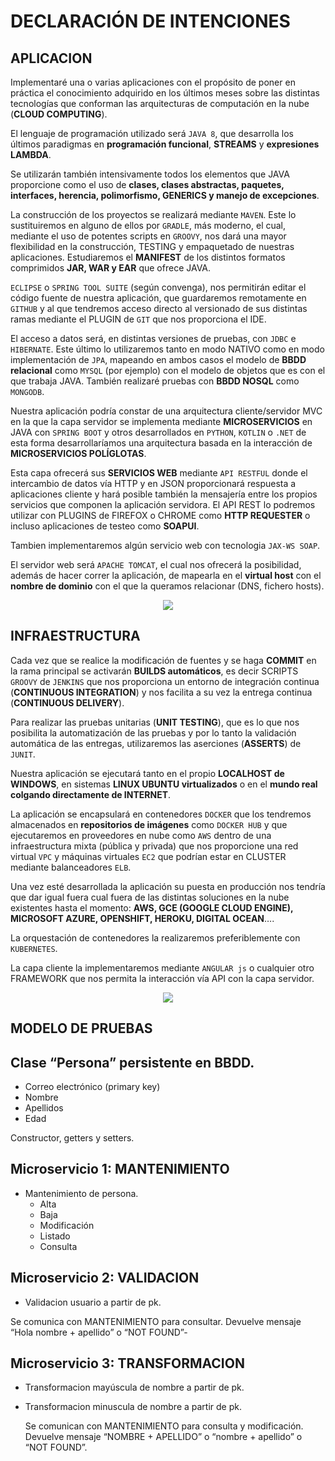 
DECLARACIÓN DE INTENCIONES
==========================

## APLICACION
Implementaré una o varias aplicaciones con el propósito de poner en práctica el conocimiento adquirido en los últimos meses sobre las distintas tecnologías que conforman las arquitecturas de computación en la nube (**CLOUD COMPUTING**).

El lenguaje de programación utilizado será `JAVA 8`, que desarrolla los últimos paradigmas en **programación funcional**, **STREAMS** y **expresiones LAMBDA**. 

Se utilizarán también intensivamente todos los elementos que JAVA proporcione como el uso de **clases, clases abstractas, paquetes, interfaces, herencia, polimorfismo, GENERICS y manejo de excepciones**.

La construcción de los proyectos se realizará mediante `MAVEN`. Este lo sustituiremos en alguno de ellos por `GRADLE`, más moderno, el cual, mediante el uso de potentes scripts en `GROOVY`, nos dará una mayor flexibilidad en la construcción, TESTING y empaquetado de nuestras aplicaciones. Estudiaremos  el **MANIFEST** de los distintos formatos comprimidos **JAR, WAR y EAR** que ofrece JAVA.

`ECLIPSE` o `SPRING TOOL SUITE` (según convenga), nos permitirán editar el código fuente de nuestra aplicación, que guardaremos remotamente en `GITHUB` y al que tendremos acceso directo al versionado de sus distintas ramas mediante el PLUGIN de `GIT` que nos proporciona el IDE.

El acceso a datos será, en distintas versiones de pruebas, con `JDBC` e `HIBERNATE`. Este último lo utilizaremos tanto en modo NATIVO como en modo implementación de `JPA`, mapeando en ambos casos el modelo de **BBDD relacional** como `MYSQL` (por ejemplo) con el modelo de objetos que es con el que trabaja JAVA. También realizaré pruebas con **BBDD NOSQL** como `MONGODB`.

Nuestra aplicación podría constar de una arquitectura cliente/servidor MVC en la que la capa servidor se implementa mediante **MICROSERVICIOS** en JAVA con `SPRING BOOT` y otros desarrollados en `PYTHON`, `KOTLIN` o `.NET` de esta forma desarrollaríamos una arquitectura basada en la interacción de **MICROSERVICIOS POLÍGLOTAS**.

Esta capa ofrecerá sus **SERVICIOS WEB** mediante `API RESTFUL` donde el intercambio de datos vía HTTP y en JSON proporcionará respuesta a aplicaciones cliente y hará posible también la mensajería entre los propios servicios que componen la aplicación servidora. El API REST lo podremos utilizar con PLUGINS de FIREFOX o CHROME como **HTTP REQUESTER** o incluso aplicaciones de testeo como **SOAPUI**.

Tambien implementaremos algún servicio web con tecnologia `JAX-WS SOAP`.

El servidor web será `APACHE TOMCAT`, el cual nos ofrecerá la posibilidad, además de hacer correr la aplicación, de mapearla en el **virtual host**  con el **nombre de dominio** con el que la queramos relacionar (DNS, fichero hosts).

<p align="center">
<img src="https://user-images.githubusercontent.com/13355927/31693920-8594c834-b3a1-11e7-9c2f-11a3a6d404ed.png"></img>
</p>

## INFRAESTRUCTURA

Cada vez que se realice la modificación de fuentes y se haga **COMMIT** en la rama principal se activarán **BUILDS automáticos**, es decir SCRIPTS `GROOVY` de `JENKINS` que nos proporciona un entorno de integración continua (**CONTINUOUS INTEGRATION**) y nos facilita a su vez la entrega continua (**CONTINUOUS DELIVERY**).

Para realizar las pruebas unitarias (**UNIT TESTING**), que es lo que nos posibilita la automatización de las pruebas y por lo tanto la validación automática de las entregas, utilizaremos las aserciones (**ASSERTS**) de `JUNIT`.

Nuestra aplicación se ejecutará tanto en el propio **LOCALHOST de WINDOWS**, en sistemas **LINUX UBUNTU virtualizados** o en el **mundo real colgando directamente de INTERNET**.

La aplicación se encapsulará en contenedores `DOCKER` que los tendremos almacenados en **repositorios de imágenes** como `DOCKER HUB` y que ejecutaremos en proveedores en nube como `AWS` dentro de una infraestructura mixta (pública y privada) que nos proporcione una red virtual `VPC` y máquinas virtuales `EC2` que podrían estar en CLUSTER mediante balanceadores `ELB`.

Una vez esté desarrollada la aplicación su puesta en producción nos tendría que dar igual fuera cual fuera de las distintas soluciones en la nube existentes hasta el momento: **AWS, GCE (GOOGLE CLOUD ENGINE), MICROSOFT AZURE, OPENSHIFT, HEROKU, DIGITAL OCEAN**….

La orquestación de contenedores la realizaremos preferiblemente con `KUBERNETES`. 

La capa cliente la implementaremos mediante `ANGULAR js` o cualquier otro FRAMEWORK que nos permita la interacción vía API con la capa servidor.

<p align="center">
<img src="https://user-images.githubusercontent.com/13355927/31693962-b64bc9dc-b3a1-11e7-8476-e587eb273fe2.png"></img>
</p>

MODELO DE PRUEBAS
-----------------

## Clase “Persona”  persistente en BBDD.

* Correo electrónico  (primary key)
* Nombre
* Apellidos
* Edad

Constructor, getters y setters.

## Microservicio 1: MANTENIMIENTO

* Mantenimiento de persona.
    * Alta
    * Baja
    * Modificación
    * Listado
    * Consulta

## Microservicio 2: VALIDACION

* Validacion usuario a partir de pk. 

Se comunica con MANTENIMIENTO para consultar.
Devuelve mensaje “Hola nombre + apellido” o “NOT FOUND”-

## Microservicio 3: TRANSFORMACION 

* Transformacion mayúscula de nombre a partir de pk.
* Transformacion minuscula de nombre a partir de pk.
  
  Se comunican con MANTENIMIENTO para consulta y modificación.
  Devuelve mensaje  “NOMBRE + APELLIDO”  o  “nombre + apellido” o  “NOT FOUND”.
